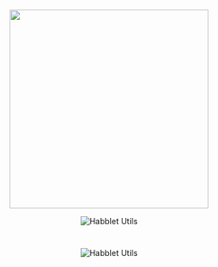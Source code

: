 <br>
<div align="center">

[<img src="https://i.imgur.com/fx3oRuc.png" width="350"/>](https://i.imgur.com/aHbAqzK.png)

![Habblet Utils](https://i.imgur.com/nXZwUzG.gif)
<h1 align="center"></h1>

![Habblet Utils](https://i.imgur.com/GGrV2Gi.png)
</div>